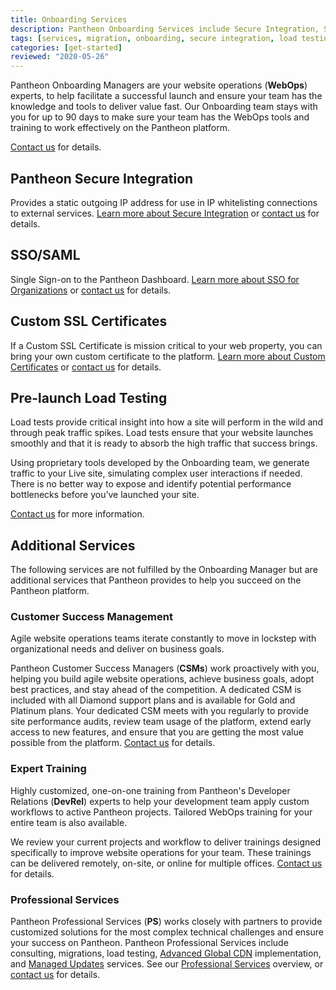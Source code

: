 ```yaml
---
title: Onboarding Services
description: Pantheon Onboarding Services include Secure Integration, SSO, pre-launch load tests, and more to help you realize WebOps value, fast.
tags: [services, migration, onboarding, secure integration, load testing, SSO, WebOps]
categories: [get-started]
reviewed: "2020-05-26"
---
```


Pantheon Onboarding Managers are your website operations (**WebOps**) experts, to help facilitate a successful launch and ensure your team has the knowledge and tools to deliver value fast. Our Onboarding team stays with you for up to 90 days to make sure your team has the WebOps tools and training to work effectively on the Pantheon platform.

[Contact us](https://pantheon.io/professional-services?docs) for details.

## Pantheon Secure Integration

Provides a static outgoing IP address for use in IP whitelisting connections to external services. [Learn more about Secure Integration](/secure-integration) or [contact us](https://pantheon.io/professional-services?docs) for details.

## SSO/SAML

Single Sign-on to the Pantheon Dashboard. [Learn more about SSO for Organizations](/sso-organizations) or [contact us](https://pantheon.io/professional-services?docs) for details.

## Custom SSL Certificates

If a Custom SSL Certificate is mission critical to your web property, you can bring your own custom certificate to the platform. [Learn more about Custom Certificates](/custom-certificates) or [contact us](https://pantheon.io/professional-services?docs) for details.

## Pre-launch Load Testing

Load tests provide critical insight into how a site will perform in the wild and through peak traffic spikes. Load tests ensure that your website launches smoothly and that it is ready to absorb the high traffic that success brings.

Using proprietary tools developed by the Onboarding team, we generate traffic to your Live site, simulating complex user interactions if needed. There is no better way to expose and identify potential performance bottlenecks before you’ve launched your site.

[Contact us](https://pantheon.io/professional-services?docs) for more information.

## Additional Services

The following services are not fulfilled by the Onboarding Manager but are additional services that Pantheon provides to help you succeed on the Pantheon platform.

### Customer Success Management

Agile website operations teams iterate constantly to move in lockstep with organizational needs and deliver on business goals.

Pantheon Customer Success Managers (**CSMs**) work proactively with you, helping you build agile website operations, achieve business goals, adopt best practices, and stay ahead of the competition. A dedicated CSM is included with all Diamond support plans and is available for Gold and Platinum plans. Your dedicated CSM meets with you regularly to provide site performance audits, review team usage of the platform, extend early access to new features, and ensure that you are getting the most value possible from the platform. [Contact us](https://pantheon.io/contact-us?docs) for details.

### Expert Training

Highly customized, one-on-one training from Pantheon's Developer Relations (**DevRel**) experts to help your development team apply custom workflows to active Pantheon projects. Tailored WebOps training for your entire team is also available.

We review your current projects and workflow to deliver trainings designed specifically to improve website operations for your team. These trainings can be delivered remotely, on-site, or online for multiple offices. [Contact us](https://pantheon.io/agencies/learn-pantheon?docs) for details.

### Professional Services

Pantheon Professional Services (**PS**) works closely with partners to provide customized solutions for the most complex technical challenges and ensure your success on Pantheon. Pantheon Professional Services include consulting, migrations, load testing, [Advanced Global CDN](/advanced-global-cdn) implementation, and [Managed Updates](/managed-updates) services. See our [Professional Services](/professional-services) overview, or [contact us](https://pantheon.io/professional-services?docs) for details.
